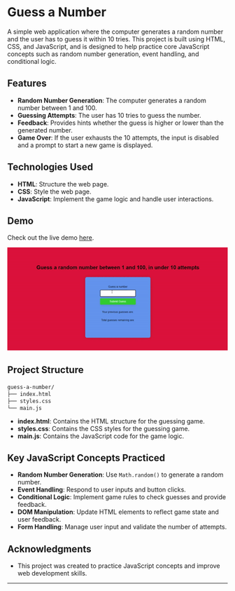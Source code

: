 # Guess a Number

A simple web application where the computer generates a random number and the user has to guess it within 10 tries. This project is built using HTML, CSS, and JavaScript, and is designed to help practice core JavaScript concepts such as random number generation, event handling, and conditional logic.

## Features

- **Random Number Generation**: The computer generates a random number between 1 and 100.
- **Guessing Attempts**: The user has 10 tries to guess the number.
- **Feedback**: Provides hints whether the guess is higher or lower than the generated number.
- **Game Over**: If the user exhausts the 10 attempts, the input is disabled and a prompt to start a new game is displayed.

## Technologies Used

- **HTML**: Structure the web page.
- **CSS**: Style the web page.
- **JavaScript**: Implement the game logic and handle user interactions.

## Demo

Check out the live demo [here](https://amrit-sharma-7.github.io/Guess-Number/).

![Guess a Number Screenshot](Guess-Number-Demo.gif)

## Project Structure

```plaintext
guess-a-number/
├── index.html
├── styles.css
└── main.js
```

- **index.html**: Contains the HTML structure for the guessing game.
- **styles.css**: Contains the CSS styles for the guessing game.
- **main.js**: Contains the JavaScript code for the game logic.

## Key JavaScript Concepts Practiced

- **Random Number Generation**: Use `Math.random()` to generate a random number.
- **Event Handling**: Respond to user inputs and button clicks.
- **Conditional Logic**: Implement game rules to check guesses and provide feedback.
- **DOM Manipulation**: Update HTML elements to reflect game state and user feedback.
- **Form Handling**: Manage user input and validate the number of attempts.

## Acknowledgments

- This project was created to practice JavaScript concepts and improve web development skills.

---
